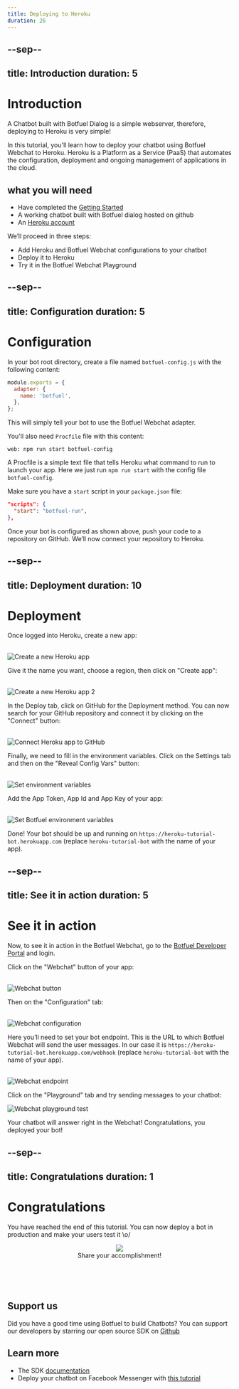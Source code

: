 ```yaml
---
title: Deploying to Heroku
duration: 26
---
```


--sep--
---
title: Introduction
duration: 5
---

# Introduction

A Chatbot built with Botfuel Dialog is a simple webserver, therefore, deploying to Heroku is very simple!

In this tutorial, you'll learn how to deploy your chatbot using Botfuel Webchat to Heroku.
Heroku is a Platform as a Service (PaaS) that automates the configuration, deployment and ongoing management of applications in the cloud.

## what you will need
* Have completed the <a href="/#/codelab/getting-started) tutorial" target="_blank">Getting Started</a>
* A working chatbot built with Botfuel dialog hosted on github
* An <a href="https://www.heroku.com/" target="_blank">Heroku account</a>


We’ll proceed in three steps:

* Add Heroku and Botfuel Webchat configurations to your chatbot
* Deploy it to Heroku
* Try it in the Botfuel Webchat Playground

--sep--
---
title: Configuration
duration: 5
---

# Configuration

In your bot root directory, create a file named `botfuel-config.js` with the following content:

```javascript
module.exports = {
  adapter: {
    name: 'botfuel',
  },
};
```

This will simply tell your bot to use the Botfuel Webchat adapter.

You'll also need `Procfile` file with this content:

```shell
web: npm run start botfuel-config
```

A Procfile is a simple text file that tells Heroku what command to run to launch your app. Here we just run `npm run start` with the config file `botfuel-config`.

Make sure you have a `start` script in your `package.json` file:

```json
"scripts": {
  "start": "botfuel-run",
},
```

Once your bot is configured as shown above, push your code to a repository on GitHub.
We’ll now connect your repository to Heroku.

--sep--
---
title: Deployment
duration: 10
---

# Deployment

Once logged into Heroku, create a new app:

<br>
<img src="https://github.com/Botfuel/tutorials/raw/master/deploy-heroku/images/new-heroku-app.png" alt="Create a new Heroku app"/>
<br>

Give it the name you want, choose a region, then click on "Create app":

<br>
<img src="https://github.com/Botfuel/tutorials/raw/master/deploy-heroku/images/new-heroku-app2.png" alt="Create a new Heroku app 2"/>
<br>

In the Deploy tab, click on GitHub for the Deployment method.
You can now search for your GitHub repository and connect it by clicking on the "Connect" button:

<br>
<img src="https://github.com/Botfuel/tutorials/raw/master/deploy-heroku/images/connect-github.png" alt="Connect Heroku app to GitHub"/>
<br>

Finally, we need to fill in the environment variables.
Click on the Settings tab and then on the "Reveal Config Vars" button:

<br>
<img src="https://github.com/Botfuel/tutorials/raw/master/deploy-heroku/images/env-vars.png" alt="Set environment variables"/>
<br>

Add the App Token, App Id and App Key of your app:

<br>
<img src="https://github.com/Botfuel/tutorials/raw/master/deploy-heroku/images/env-vars2.png" alt="Set Botfuel environment variables"/>
<br>

Done! Your bot should be up and running on `https://heroku-tutorial-bot.herokuapp.com` (replace `heroku-tutorial-bot` with the name of your app).

--sep--
---
title: See it in action
duration: 5
---

# See it in action

Now, to see it in action in the Botfuel Webchat, go to the <a href="https://app.botfuel.io">Botfuel Developer Portal</a> and login.

Click on the "Webchat" button of your app:

<br>

<img src="https://github.com/Botfuel/tutorials/raw/master/deploy-heroku/images/webchat-button.png" alt="Webchat button"/>

<br>

Then on the "Configuration" tab:

<br>

<img src="https://github.com/Botfuel/tutorials/raw/master/deploy-heroku/images/webchat-config.png" alt="Webchat configuration"/>

<br>

Here you’ll need to set your bot endpoint. This is the URL to which Botfuel Webchat will send the user messages.
In our case it is `https://heroku-tutorial-bot.herokuapp.com/webhook` (replace `heroku-tutorial-bot` with the name of your app).

<br>

<img src="https://github.com/Botfuel/tutorials/raw/master/deploy-heroku/images/webchat-endpoint.png" alt="Webchat endpoint"/>

Click on the "Playground" tab and try sending messages to your chatbot:

<img src="https://github.com/Botfuel/tutorials/raw/master/deploy-heroku/images/webchat-playground.png" alt="Webchat playground test"/>

Your chatbot will answer right in the Webchat! Congratulations, you deployed your bot!

--sep--
---
title: Congratulations
duration: 1
---

# Congratulations

You have reached the end of this tutorial. You can now deploy a bot in production and make your users test it \o/

<center>
  <img src="https://github.com/Botfuel/tutorials/raw/master/images/congratulation-cap.png">
  <div>Share your accomplishment!</div>
  <div>
    <button style="width: 50px; height: 50px; border: none; background: transparent; margin: 7px; font-size: 24px;" title="Share in Twitter">
      <a href="https://twitter.com/intent/tweet?text=I just completed the tutorial 'Deploying your chatbot on Heroku' on @Botfuel https://tutorials.botfuel.io/%23/codelab/deploy-heroku" target="_blank"><i class="fab fa-twitter"></i></a>
    </button>
    <button style="width: 50px; height: 50px; border: none; background: transparent; margin: 7px; font-size: 24px;" title="Share in Facebook">
      <a href="https://www.facebook.com/sharer/sharer.php?u=https://tutorials.botfuel.io/%23/codelab/deploy-heroku&quote=I just completed the tutorial 'Deploying your chatbot on Heroku' on @Botfuel" target="_blank"><i class="fab fa-facebook-f"></i></a>
    </button>
    <button style="width: 50px; height: 50px; border: none; background: transparent; margin: 7px; font-size: 24px;"  title="Share in Linkedin">
      <a href="https://www.linkedin.com/shareArticle?mini=true&url=https://tutorials.botfuel.io/%23/codelab/deploy-heroku&title=Butfuel tutorial&summary=I just completed the tutorial 'Deploying your chatbot on Heroku' on @Botfuel&source=LinkedIn" target="_blank"><i class="fab fa-linkedin-in"></i></a>
    </button>
  </div>
</center>

## <i class="fas fa-heart"></i> Support us

Did you have a good time using Botfuel to build Chatbots? You can support our developers by starring our open source SDK on <a href="https://github.com/Botfuel/botfuel-dialog" target="_blank">Github <i class="fab fa-github"></i></a>


## Learn more

* The SDK <a href="https://docs.botfuel.io/" target="_blank">documentation</a>
* Deploy your chatbot on Facebook Messenger with <a href="https://tutorials.botfuel.io/#/codelab/connect-messenger?step=1" target="_blank">this tutorial</a>